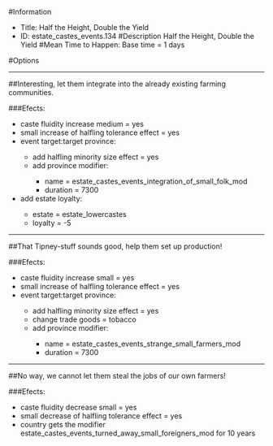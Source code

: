 #Information
 - Title: Half the Height, Double the Yield
 - ID: estate_castes_events.134
#Description
Half the Height, Double the Yield
#Mean Time to Happen:
Base time = 1 days

#Options

___
##Interesting, let them integrate into the already existing farming communities.

###Efects:<ul><li>caste fluidity increase medium = yes</li><li>small increase of halfling tolerance effect = yes</li><li>event target:target province:</li><ul><li>add halfling minority size effect = yes</li><li>add province modifier:</li><ul><li>name = estate_castes_events_integration_of_small_folk_mod</li><li>duration = 7300</li></ul></ul><li>add estate loyalty:</li><ul><li>estate = estate_lowercastes</li><li>loyalty = -5</li></ul></ul>

___
##That Tipney-stuff sounds good, help them set up production!

###Efects:<ul><li>caste fluidity increase small = yes</li><li>small increase of halfling tolerance effect = yes</li><li>event target:target province:</li><ul><li>add halfling minority size effect = yes</li><li>change trade goods = tobacco</li><li>add province modifier:</li><ul><li>name = estate_castes_events_strange_small_farmers_mod</li><li>duration = 7300</li></ul></ul></ul>

___
##No way, we cannot let them steal the jobs of our own farmers!

###Efects:<ul><li>caste fluidity decrease small = yes</li><li>small decrease of halfling tolerance effect = yes</li><li>country gets the modifier estate_castes_events_turned_away_small_foreigners_mod for 10 years</li></ul>
